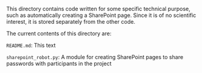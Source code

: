 This directory contains code written for some specific technical purpose, such as automatically creating a SharePoint page. Since it is of no scientific interest, it is stored separately from the other code.

The current contents of this directory are:

`README.md`: This text

`sharepoint_robot.py`: A module for creating SharePoint pages to share passwords with participants in the project
